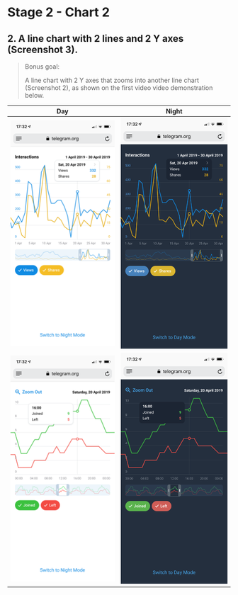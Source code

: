 # Stage 2 - Chart 2

## 2. A line chart with 2 lines and 2 Y axes (Screenshot 3). 
 > Bonus goal:
 >
 > A line chart with 2 Y axes that zooms into another line chart (Screenshot 2), as shown on the first video video demonstration below.

Day                        |  Night
:-------------------------:|:-------------------------:
![alt text](../JS_3.png)   |  ![alt text](../JS_3_Night.png)
![alt text](../JS_2.png)   |  ![alt text](../JS_2_Night.png)
